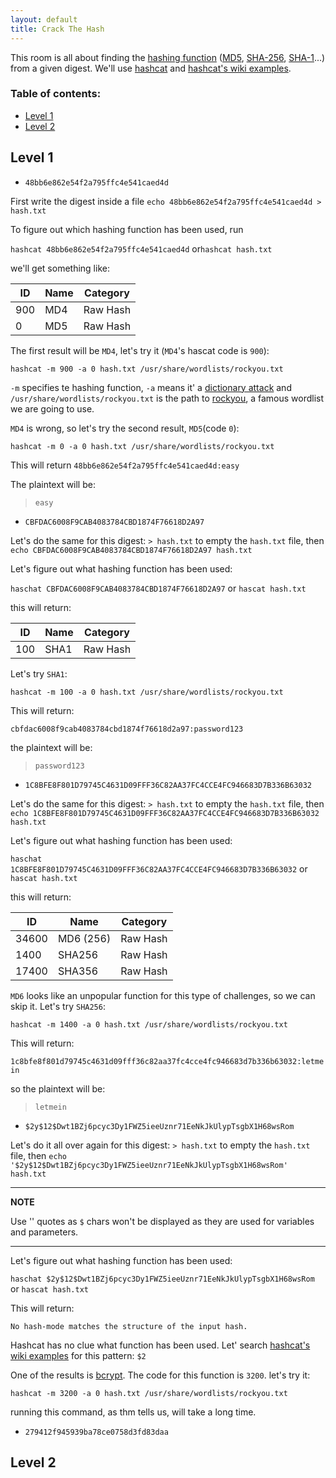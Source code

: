 ```yaml
---
layout: default
title: Crack The Hash
---
```


This room is all about finding the [hashing function](https://en.wikipedia.org/wiki/Hash_function) ([MD5](https://en.wikipedia.org/wiki/MD5), [SHA-256](https://en.wikipedia.org/wiki/SHA-2), [SHA-1](https://en.wikipedia.org/wiki/SHA-1)...) from a given digest. 
We'll use [hashcat](https://hashcat.net/hashcat/) and [hashcat's wiki examples](https://hashcat.net/wiki/doku.php?id=example_hashes).

### Table of contents:
- [Level 1](#level-1)
- [Level 2](#level-2)

## Level 1

- `48bb6e862e54f2a795ffc4e541caed4d`

First write the digest inside a file `echo 48bb6e862e54f2a795ffc4e541caed4d > hash.txt`

To figure out which hashing function has been used, run 

`hashcat 48bb6e862e54f2a795ffc4e541caed4d` or`hashcat hash.txt`

we'll get something like:

| ID   | Name | Category  |
|------|------|-----------|
| 900  | MD4  | Raw Hash  |
| 0    | MD5  | Raw Hash  |

The first result will be `MD4`, let's try it (`MD4`'s hascat code is `900`):

`hashcat -m 900 -a 0 hash.txt /usr/share/wordlists/rockyou.txt`

`-m` specifies te hashing function, `-a` means it' a [dictionary attack](https://en.wikipedia.org/wiki/Dictionary_attack) and `/usr/share/wordlists/rockyou.txt` is the path to [rockyou](https://en.wikipedia.org/wiki/RockYou), a famous wordlist we are going to use.

`MD4` is wrong, so let's try the second result, `MD5`(code `0`):

`hashcat -m 0 -a 0 hash.txt /usr/share/wordlists/rockyou.txt`

This will return `48bb6e862e54f2a795ffc4e541caed4d:easy`

The plaintext will be:

> `easy`

- `CBFDAC6008F9CAB4083784CBD1874F76618D2A97`
  
Let's do the same for this digest: `> hash.txt` to empty the `hash.txt` file, then `echo CBFDAC6008F9CAB4083784CBD1874F76618D2A97 hash.txt` 

Let's figure out what hashing function has been used:

`haschat CBFDAC6008F9CAB4083784CBD1874F76618D2A97` or `hascat hash.txt`

this will return:

| ID   | Name | Category  |
|------|------|-----------|
| 100  | SHA1  | Raw Hash  |

Let's try `SHA1`:

`hashcat -m 100 -a 0 hash.txt /usr/share/wordlists/rockyou.txt`

This will return:

`cbfdac6008f9cab4083784cbd1874f76618d2a97:password123`

the plaintext will be:

> `password123`

- `1C8BFE8F801D79745C4631D09FFF36C82AA37FC4CCE4FC946683D7B336B63032`

Let's do the same for this digest: `> hash.txt` to empty the `hash.txt` file, then `echo 1C8BFE8F801D79745C4631D09FFF36C82AA37FC4CCE4FC946683D7B336B63032 hash.txt` 

Let's figure out what hashing function has been used:

`haschat 1C8BFE8F801D79745C4631D09FFF36C82AA37FC4CCE4FC946683D7B336B63032` or `hascat hash.txt`

this will return:

| ID   | Name | Category  |
|------|------|-----------|
| 34600  | MD6 (256)  | Raw Hash  |
| 1400  | SHA256  | Raw Hash  |
| 17400  | SHA356  | Raw Hash  |

`MD6` looks like an unpopular function for this type of challenges, so we can skip it. Let's try `SHA256`:

`hashcat -m 1400 -a 0 hash.txt /usr/share/wordlists/rockyou.txt`

This will return:

`1c8bfe8f801d79745c4631d09fff36c82aa37fc4cce4fc946683d7b336b63032:letmein`

so the plaintext will be:

> `letmein`

- `$2y$12$Dwt1BZj6pcyc3Dy1FWZ5ieeUznr71EeNkJkUlypTsgbX1H68wsRom`

Let's do it all over again for this digest: `> hash.txt` to empty the `hash.txt` file, then `echo '$2y$12$Dwt1BZj6pcyc3Dy1FWZ5ieeUznr71EeNkJkUlypTsgbX1H68wsRom' hash.txt` 

---
**NOTE**

Use '' quotes as `$` chars won't be displayed as they are used for variables and parameters. 

---

Let's figure out what hashing function has been used:

`haschat $2y$12$Dwt1BZj6pcyc3Dy1FWZ5ieeUznr71EeNkJkUlypTsgbX1H68wsRom` or `hascat hash.txt`

This will return:

`No hash-mode matches the structure of the input hash.`

Hashcat has no clue what function has been used. Let' search [hashcat's wiki examples](https://hashcat.net/wiki/doku.php?id=example_hashes) for this pattern: `$2`

One of the results is [bcrypt](https://en.wikipedia.org/wiki/Bcrypt). The code for this function is `3200`. let's try it:

`hashcat -m 3200 -a 0 hash.txt /usr/share/wordlists/rockyou.txt`

running this command, as thm tells us, will take a long time.

- `279412f945939ba78ce0758d3fd83daa`

## Level 2